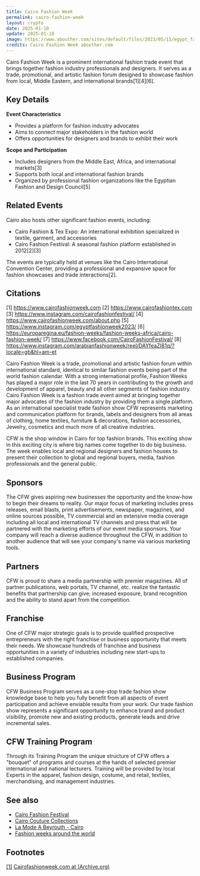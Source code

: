 ```yaml
---
title: Cairo Fashion Week
permalink: cairo-fashion-week
layout: crypto
date: 2025-01-10
update: 2025-01-18
image: https://www.abouther.com/sites/default/files/2023/05/15/egypt_fashion_week.jpg
credits: Cairo Fashion Week abouther.com
---
```


Cairo Fashion Week is a prominent international fashion trade event that brings together fashion industry professionals and designers. It serves as a trade, promotional, and artistic fashion forum designed to showcase fashion from local, Middle Eastern, and international brands[1][4][6].

## Key Details

**Event Characteristics**
- Provides a platform for fashion industry advocates
- Aims to connect major stakeholders in the fashion world
- Offers opportunities for designers and brands to exhibit their work

**Scope and Participation**
- Includes designers from the Middle East, Africa, and international markets[3]
- Supports both local and international fashion brands
- Organized by professional fashion organizations like the Egyptian Fashion and Design Council[5]

## Related Events

Cairo also hosts other significant fashion events, including:
- Cairo Fashion & Tex Expo: An international exhibition specialized in textile, garment, and accessories
- Cairo Fashion Festival: A seasonal fashion platform established in 2012[2][3]

The events are typically held at venues like the Cairo International Convention Center, providing a professional and expansive space for fashion showcases and trade interactions[2].

## Citations

[1] https://www.cairofashionweek.com
[2] https://www.cairofashiontex.com
[3] https://www.instagram.com/cairofashionfestival/
[4] https://www.cairofashionweek.com/about.php
[5] https://www.instagram.com/egyptfashionweek2023/
[6] https://europaregina.eu/fashion-weeks/fashion-weeks-africa/cairo-fashion-week/
[7] https://www.facebook.com/CairoFashionFestival/
[8] https://www.instagram.com/arabianfashionweek/reel/DAYfeaZI81q/?locale=gb&hl=am-et

Cairo Fashion Week is a trade, promotional and artistic fashion forum within international standard, identical to similar fashion events being part of the world fashion calendar. With a strong international profile, Fashion Weeks has played a major role in the last 70 years in contributing to the growth and development of apparel, beauty and all other segments of fashion industry. Cairo Fashion Week is a fashion trade event aimed at bringing together major advocates of the fashion industry by providing them a single platform. As an international specialist trade fashion show CFW represents marketing and communication platform for brands, labels and designers from all areas of clothing, home textiles, furniture & decorations, fashion accessories, Jewelry, cosmetics and much more of all creative industries.

CFW is the shop window in Cairo for top fashion brands. This exciting show in this exciting city is where big names come together to do big business. The week enables local and regional designers and fashion houses to present their collection to global and regional buyers, media, fashion professionals and the general public.

## Sponsors

The CFW gives aspiring new businesses the opportunity and the know-how to begin their dreams to reality. Our major focus of marketing includes press releases, email blasts, print advertisements, newspaper, magazines, and online sources possible, TV commercial and an extensive media coverage including all local and international TV channels and press that will be partnered with the marketing efforts of our event media sponsors. Your company will reach a diverse audience throughout the CFW, in addition to another audience that will see your company's name via various marketing tools.


## Partners

CFW is proud to share a media partnership with premier magazines. All of partner publications, web portals, TV channel, etc. realize the fantastic benefits that partnership can give; increased exposure, brand recognition and the ability to stand apart from the competition.


## Franchise

One of CFW major strategic goals is to provide qualified prospective entrepreneurs with the right franchise or business opportunity that meets their needs. We showcase hundreds of franchise and business opportunities in a variety of industries including new start-ups to established companies.


## Business Program

CFW Business Program serves as a one-stop trade fashion show knowledge base to help you fully benefit from all aspects of event participation and achieve enviable results from your work. Our trade fashion show represents a significant opportunity to enhance brand and product visibility, promote new and existing products, generate leads and drive incremental sales.


## CFW Training Program

Through its Training Program the unique structure of CFW offers a "bouquet" of programs and courses at the hands of selected premier international and national lecturers. Training will be provided by local Experts in the apparel, fashion design, costume, and retail, textiles, merchandising, and management industries.

## See also

+ [Cairo Fashion Festival](cairo-fashion-festival)
+ [Cairo Couture Collections](cairo-couture-collections)
+ [La Mode A Beyrouth - Cairo](mode-a-beyrouth-cairo-la)
+ [Fashion weeks around the world](fashion-weeks-around-the-world)

## Footnotes

[[1]](#a1) <span id="f1"></span> [Cairofashionweek.com at (Archive.org)](https://web.archive.org/web/*/www.cairofashionweek.com)
